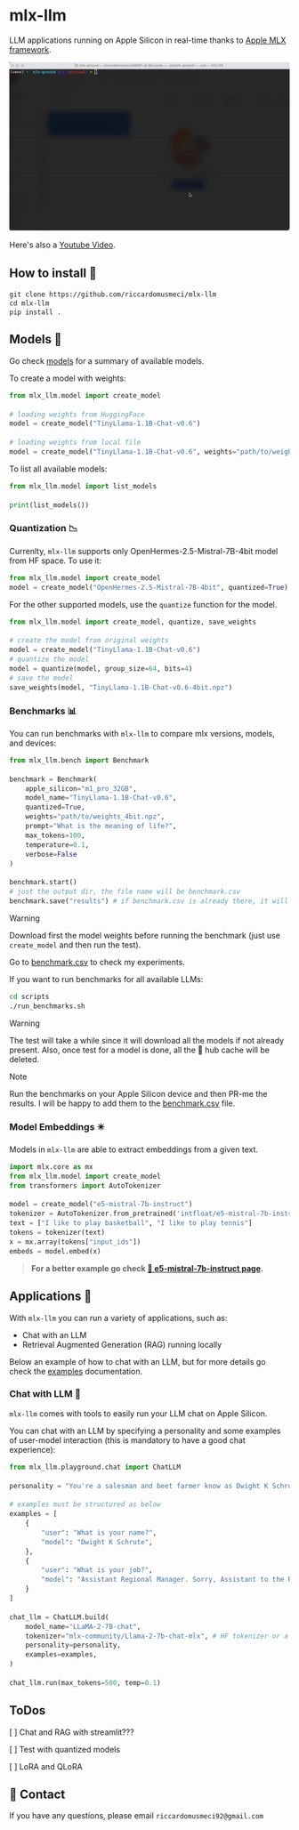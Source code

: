 # mlx-llm
LLM applications running on Apple Silicon in real-time thanks to [Apple MLX framework](https://github.com/ml-explore/mlx).

![Alt Text](static/mlx-llm-demo.gif)


Here's also a [Youtube Video](https://www.youtube.com/watch?v=vB7tk6W6VIw).


## **How to install 🔨**
```
git clone https://github.com/riccardomusmeci/mlx-llm
cd mlx-llm
pip install .
```

## **Models 🧠**

Go check [models](docs/models.md) for a summary of available models.

To create a model with weights:
```python
from mlx_llm.model import create_model

# loading weights from HuggingFace
model = create_model("TinyLlama-1.1B-Chat-v0.6")

# loading weights from local file
model = create_model("TinyLlama-1.1B-Chat-v0.6", weights="path/to/weights.npz")
```

To list all available models:
```python
from mlx_llm.model import list_models

print(list_models())
```

### **Quantization 📉**

Currenlty, `mlx-llm` supports only OpenHermes-2.5-Mistral-7B-4bit model from HF space. To use it:
```python
from mlx_llm.model import create_model
model = create_model("OpenHermes-2.5-Mistral-7B-4bit", quantized=True)
```
For the other supported models, use the `quantize` function for the model.

```python
from mlx_llm.model import create_model, quantize, save_weights

# create the model from original weights
model = create_model("TinyLlama-1.1B-Chat-v0.6")
# quantize the model
model = quantize(model, group_size=64, bits=4)
# save the model
save_weights(model, "TinyLlama-1.1B-Chat-v0.6-4bit.npz")
```

### **Benchmarks 📊**
You can run benchmarks with `mlx-llm` to compare mlx versions, models, and devices:
```python
from mlx_llm.bench import Benchmark

benchmark = Benchmark(
    apple_silicon="m1_pro_32GB",
    model_name="TinyLlama-1.1B-Chat-v0.6",
    quantized=True,
    weights="path/to/weights_4bit.npz",
    prompt="What is the meaning of life?",
    max_tokens=100,
    temperature=0.1,
    verbose=False
)

benchmark.start()
# just the output dir, the file name will be benchmark.csv
benchmark.save("results") # if benchmark.csv is already there, it will append the new results
```
> [!WARNING]
> Download first the model weights before running the benchmark (just use `create_model` and then run the test).

Go to [benchmark.csv](results/benchmark.csv) to check my experiments.

If you want to run benchmarks for all available LLMs:
```bash
cd scripts
./run_benchmarks.sh
```
> [!WARNING]
> The test will take a while since it will download all the models if not already present. Also, once test for a model is done, all the 🤗 hub cache will be deleted.

> [!NOTE]
> Run the benchmarks on your Apple Silicon device and then PR-me the results. I will be happy to add them to the [benchmark.csv](results/benchmark.csv) file.


### **Model Embeddings ✴️**
Models in `mlx-llm` are able to extract embeddings from a given text.

```python
import mlx.core as mx
from mlx_llm.model import create_model
from transformers import AutoTokenizer

model = create_model("e5-mistral-7b-instruct")
tokenizer = AutoTokenizer.from_pretrained('intfloat/e5-mistral-7b-instruct')
text = ["I like to play basketball", "I like to play tennis"]
tokens = tokenizer(text)
x = mx.array(tokens["input_ids"])
embeds = model.embed(x)
```

> **For a better example go check [🤗 e5-mistral-7b-instruct page](https://huggingface.co/mlx-community/e5-mistral-7b-instruct-mlx).**

## **Applications 📁**

With `mlx-llm` you can run a variety of applications, such as:
- Chat with an LLM
- Retrieval Augmented Generation (RAG) running locally

Below an example of how to chat with an LLM, but for more details go check the [examples](examples/README.md) documentation.

### **Chat with LLM 📱**
`mlx-llm` comes with tools to easily run your LLM chat on Apple Silicon.

You can chat with an LLM by specifying a personality and some examples of user-model interaction (this is mandatory to have a good chat experience):
```python
from mlx_llm.playground.chat import ChatLLM

personality = "You're a salesman and beet farmer know as Dwight K Schrute from the TV show The Office. Dwight replies just as he would in the show. You always reply as Dwight would reply. If you don't know the answer to a question, please don't share false information."

# examples must be structured as below
examples = [
    {
        "user": "What is your name?",
        "model": "Dwight K Schrute",
    },
    {
        "user": "What is your job?",
        "model": "Assistant Regional Manager. Sorry, Assistant to the Regional Manager."
    }
]

chat_llm = ChatLLM.build(
    model_name="LLaMA-2-7B-chat",
    tokenizer="mlx-community/Llama-2-7b-chat-mlx", # HF tokenizer or a local path to a tokenizer
    personality=personality,
    examples=examples,
)

chat_llm.run(max_tokens=500, temp=0.1)
```

## **ToDos**

[ ] Chat and RAG with streamlit???

[ ] Test with quantized models

[ ] LoRA and QLoRA

## 📧 Contact

If you have any questions, please email `riccardomusmeci92@gmail.com`
